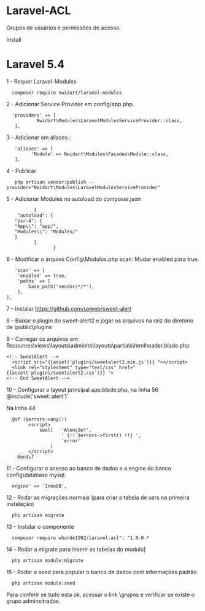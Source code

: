 # Laravel-ACL
Grupos de usuários e permissões de acesso.

Install

# Laravel 5.4

1 - Requer Laravel-Modules

      composer require nwidart/laravel-modules
      
2 - Adicionar Service Provider em config/app.php.
      
      'providers' => [
               Nwidart\Modules\LaravelModulesServiceProvider::class,
       ],
3 - Adicionar em aliases :

       'aliases' => [
             'Module' => Nwidart\Modules\Facades\Module::class,
       ],
       
       
4 - Publicar        
       
       php artisan vendor:publish --provider="Nwidart\Modules\LaravelModulesServiceProvider"
       
       
5 - Adicionar Modules no autoload do composer.json
       
              {
        "autoload": {
       "psr-4": {
       "App\\": "app/",
       "Modules\\": "Modules/"
       }
              }      
                     }
                     
6 -  Modificar o arquivo Config\Modulos.php  scan: 
Mudar enabled para true.
       
       'scan' => [
        'enabled' => true,
        'paths' => [
            base_path('vendor/*/*'),
        ],
    ],
    

7 - Instalar  https://github.com/uxweb/sweet-alert

8 - Baixar o plugin do sweet-alert2 e jogar os arquivos na raiz do diretorio de \public\plugins

9 - Carregar os arquivos em: Resources\views\layouts\adminlte\layouts\partials\htmlheader.blade.php

    <!-- SweetAlert -->
      <script src="{{asset('plugins/sweetalert2.min.js')}} "></script>
      <link rel="stylesheet" type="text/css" href="{{asset('plugins/sweetalert2.css')}} ">
    <!-- End SweetAlert -->
    
10 - Configurar o layout principal app.blade.php, na linha 56
 @include('sweet::alert')'
 
 Na linha 44
 
      @if ($errors->any())
            <script>
                swal(   'Atenção!',
                        ' {!! $errors->first() !!} ',
                        'error'
                    )
            </script>
        @endif
  

11 - Configurar o acesso ao banco de dados e a engine do banco config\database mysql. 

      engine' => 'InnoDB',
      
12 - Rodar as migrações normais (para criar a tabela de usrs na primeira instalação)

      php artisan migrate

13 - Instalar o componente  

      composer require whande1992/laravel-acl": "1.0.0.*
  
 14 - Rodar a migrate para inserir as tabelas do modulo]
      
      php artisan module:migrate
      
15 - Rodar o seed para popular o banco de dados com informações padrão    
      
      php artisan module:seed
      
      
 Para conferir se tudo esta ok, acessar o link \grupos e verificar se existe o grupo adminsitrados.


